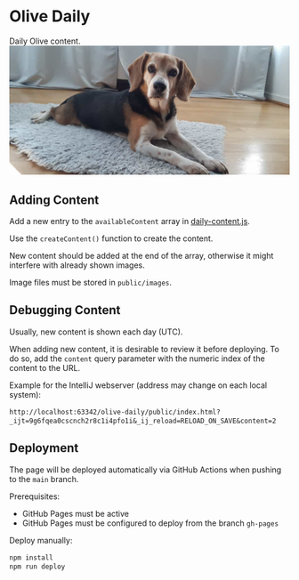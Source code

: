 # Olive Daily

Daily Olive content.
![Alt text](public/images/queen-olive.jpeg "Queen Olive")

## Adding Content

Add a new entry to the `availableContent` array in [daily-content.js](public/js/daily-content.js).

Use the `createContent()` function to create the content.

New content should be added at the end of the array, otherwise it might interfere with already shown images.

Image files must be stored in `public/images`.

## Debugging Content

Usually, new content is shown each day (UTC).

When adding new content, it is desirable to review it before deploying.
To do so, add the `content` query parameter with the numeric index of the content to the URL.

Example for the IntelliJ webserver (address may change on each local system):

    http://localhost:63342/olive-daily/public/index.html?_ijt=9g6fqea0cscnch2r8c1i4pfo1i&_ij_reload=RELOAD_ON_SAVE&content=2

## Deployment

The page will be deployed automatically via GitHub Actions when pushing to the `main` branch.

Prerequisites:

- GitHub Pages must be active
- GitHub Pages must be configured to deploy from the branch `gh-pages`

Deploy manually:

    npm install
    npm run deploy
